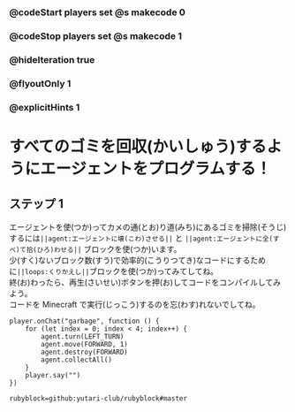 ### @codeStart players set @s makecode 0
### @codeStop players set @s makecode 1

### @hideIteration true 
### @flyoutOnly 1
### @explicitHints 1


# すべてのゴミを回収(かいしゅう)するようにエージェントをプログラムする！

## ステップ 1 
エージェントを使(つか)ってカメの通(とお)り道(みち)にあるゴミを掃除(そうじ)するには``||agent:エージェントに壊(こわ)させる||`` と ``||agent:エージェントに全(すべ)て拾(ひろ)わせる||`` ブロックを使(つか)います。 </br>
少(すく)ないブロック数(すう)で効率的(こうりつてき)なコードにするために``||loops:くりかえし||``ブロックを使(つか)ってみてしてね。 </br>
終(お)わったら、再生(さいせい)ボタンを押(お)してコードをコンパイルしてみよう。 </br>
コードを Minecraft で実行(じっこう)するのを忘(わす)れないでしてね。

```ghost
player.onChat("garbage", function () {
    for (let index = 0; index < 4; index++) {
        agent.turn(LEFT_TURN)
        agent.move(FORWARD, 1)
        agent.destroy(FORWARD)
        agent.collectAll()
    }
    player.say("")
})
```
```package
rubyblock=github:yutari-club/rubyblock#master
```
